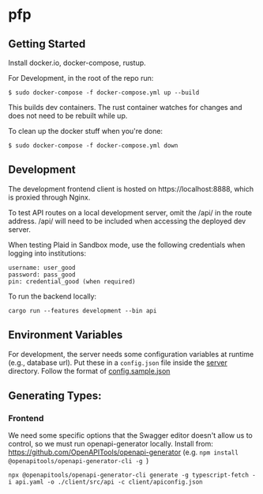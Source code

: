 # pfp

## Getting Started

Install docker.io, docker-compose, rustup.

For Development, in the root of the repo run:

```
$ sudo docker-compose -f docker-compose.yml up --build
```

This builds dev containers. The rust container watches for changes and does not need to be rebuilt while up.

To clean up the docker stuff when you're done:

```
$ sudo docker-compose -f docker-compose.yml down
```

## Development
The development frontend client is hosted on https://localhost:8888, which is proxied through Nginx.

To test API routes on a local development server, omit the /api/ in the route address. /api/ will need to be included when accessing the deployed dev server.

When testing Plaid in Sandbox mode, use the following credentials when logging into institutions:
```
username: user_good
password: pass_good
pin: credential_good (when required)
```

To run the backend locally:

```
cargo run --features development --bin api
```

## Environment Variables

For development, the server needs some configuration variables at runtime (e.g., database url). Put these in a `config.json` file inside the [server](/server) directory. Follow the format of [config.sample.json](/server/config.sample.json)

## Generating Types:

### Frontend

We need some specific options that the Swagger editor doesn't allow us to control, so we must run openapi-generator
locally. Install from: https://github.com/OpenAPITools/openapi-generator (e.g. `npm install @openapitools/openapi-generator-cli -g
`)

```npx @openapitools/openapi-generator-cli generate -g typescript-fetch -i api.yaml -o ./client/src/api -c client/apiconfig.json```
